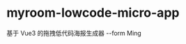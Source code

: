 <!--
 * @Date: 2022-10-19 20:14:34
 * @LastEditors: zhang-mingyuan123 2369558390@qq.com
 * @LastEditTime: 2022-10-27 14:50:52
 * @FilePath: \myroom\README.md
 * @description: none
-->

# myroom-lowcode-micro-app

基于 Vue3 的拖拽低代码海报生成器 --form Ming
